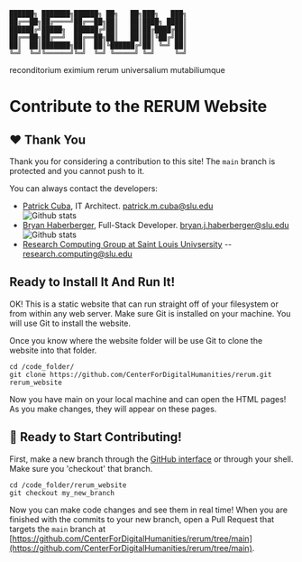 ```
██████╗ ███████╗██████╗ ██╗   ██╗███╗   ███╗
██╔══██╗██╔════╝██╔══██╗██║   ██║████╗ ████║
██████╔╝█████╗  ██████╔╝██║   ██║██╔████╔██║
██╔══██╗██╔══╝  ██╔══██╗██║   ██║██║╚██╔╝██║
██║  ██║███████╗██║  ██║╚██████╔╝██║ ╚═╝ ██║
╚═╝  ╚═╝╚══════╝╚═╝  ╚═╝ ╚═════╝ ╚═╝     ╚═╝
```
reconditorium eximium rerum universalium mutabiliumque

# Contribute to the RERUM Website

## ❤️ Thank You

Thank you for considering a contribution to this site!  The `main` branch is protected and you cannot push to it. 

You can always contact the developers:
* [Patrick Cuba](https://github.com/orgs/CenterForDigitalHumanities/people/cubap), IT Architect. patrick.m.cuba@slu.edu  <br>![Github stats](https://github-readme-stats.vercel.app/api?username=cubap&theme=highcontrast&show_icons=true&count_private=true)
* [Bryan Haberberger](https://github.com/orgs/CenterForDigitalHumanities/people/thehabes), Full-Stack Developer. bryan.j.haberberger@slu.edu <br>![Github stats](https://github-readme-stats.vercel.app/api?username=thehabes&theme=highcontrast&show_icons=true&count_private=true)
* [Research Computing Group at Saint Louis Univsersity](https://github.com/CenterForDigitalHumanities) -- research.computing@slu.edu

## Ready to Install It And Run It!

OK!  This is a static website that can run straight off of your filesystem or from within any web server.  Make sure Git is installed on your machine.  You will use Git to install the website.

Once you know where the website folder will be use Git to clone the website into that folder.

```shell
cd /code_folder/
git clone https://github.com/CenterForDigitalHumanities/rerum.git rerum_website
```

Now you have main on your local machine and can open the HTML pages!  As you make changes, they will appear on these pages.

## 🎉 Ready to Start Contributing!

First, make a new branch through the [GitHub interface](https://github.com/CenterForDigitalHumanities/rerum/) or through your shell.  Make sure you 'checkout' that branch.

```shell
cd /code_folder/rerum_website
git checkout my_new_branch
```

Now you can make code changes and see them in real time!  When you are finished with the commits to your new branch, open a Pull Request that targets the `main` branch at [https://github.com/CenterForDigitalHumanities/rerum/tree/main](https://github.com/CenterForDigitalHumanities/rerum/tree/main).
